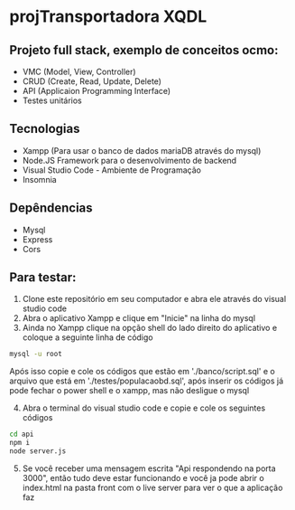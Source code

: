 # projTransportadora XQDL

## Projeto full stack, exemplo de conceitos ocmo:
- VMC (Model, View, Controller)
- CRUD (Create, Read, Update, Delete)
- API (Applicaion Programming Interface)
- Testes unitários

## Tecnologias

- Xampp (Para usar o banco de dados mariaDB através do mysql)
- Node.JS Framework para o desenvolvimento de backend
- Visual Studio Code - Ambiente de Programação
- Insomnia

## Depêndencias
- Mysql
- Express
- Cors


## Para testar:

1. Clone este repositório em seu computador e abra ele através do visual studio code
2. Abra o aplicativo Xampp e clique em "Inicie" na linha do mysql
3. Ainda no Xampp clique na opção shell do lado direito do aplicativo e coloque a seguinte linha de código
```bash
mysql -u root 
```
Após isso copie e cole os códigos que estão em './banco/script.sql' e o arquivo que está em './testes/populacaobd.sql', após inserir os códigos já pode fechar o power shell e o xampp, mas não desligue o mysql

4. Abra o terminal do visual studio code e copie e cole os seguintes códigos
```bash
cd api
npm i
node server.js
```
5. Se você receber uma mensagem escrita "Api respondendo na porta 3000", então tudo deve estar funcionando e você ja pode abrir o index.html na pasta front com o live server para ver o que a aplicação faz
